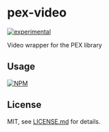# pex-video

[![experimental](http://badges.github.io/stability-badges/dist/experimental.svg)](http://github.com/badges/stability-badges)

Video wrapper for the PEX library

## Usage

[![NPM](https://nodei.co/npm/pex-video.png)](https://www.npmjs.com/package/pex-video)

## License

MIT, see [LICENSE.md](http://github.com/vorg/pex-video/blob/master/LICENSE.md) for details.
